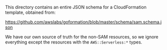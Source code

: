 This directory contains an entire JSON schema for a CloudFormation template, obtained from:

https://github.com/awslabs/goformation/blob/master/schema/sam.schema.json

We have our own source of truth for the non-SAM resources, so we ignore everything except the
resources with the `AWS::Serverless:*` types.
